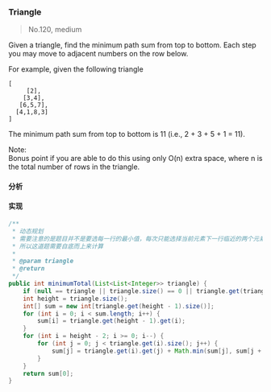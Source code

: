 ### Triangle

> No.120, medium

Given a triangle, find the minimum path sum from top to bottom. Each step you may move to adjacent numbers on the row below.

For example, given the following triangle

```
[
     [2],
    [3,4],
   [6,5,7],
  [4,1,8,3]
]
```

The minimum path sum from top to bottom is 11 (i.e., 2 + 3 + 5 + 1 = 11).

Note:  
Bonus point if you are able to do this using only O(n) extra space, where n is the total number of rows in the triangle.

#### 分析

#### 实现

```java
/**
 * 动态规划
 * 需要注意的是题目并不是要选每一行的最小值，每次只能选择当前元素下一行临近的两个元素，即 [i + 1][j] 和 [i + 1][j + 1]
 * 所以这道题需要自底而上来计算
 *
 * @param triangle
 * @return
 */
public int minimumTotal(List<List<Integer>> triangle) {
    if (null == triangle || triangle.size() == 0 || triangle.get(triangle.size() - 1).size() == 0) return 0;
    int height = triangle.size();
    int[] sum = new int[triangle.get(height - 1).size()];
    for (int i = 0; i < sum.length; i++) {
        sum[i] = triangle.get(height - 1).get(i);
    }
    for (int i = height - 2; i >= 0; i--) {
        for (int j = 0; j < triangle.get(i).size(); j++) {
            sum[j] = triangle.get(i).get(j) + Math.min(sum[j], sum[j + 1]);
        }
    }
    return sum[0];
}
```
